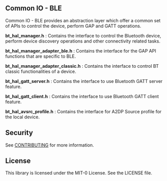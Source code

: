 ## Common IO - BLE

Common IO - BLE provides an abstraction layer which offer a common set of APIs to control the device, perform GAP and GATT operations.

**bt_hal_manager.h** : Contains the interface to control the Bluetooth device, perform device discovery operations and other connectivity related tasks.

**bt_hal_manager_adapter_ble.h** : Contains the interface for the GAP API functions that are specific to BLE.

**bt_hal_manager_adapter_classic.h** : Contains the interface to control BT classic functionalities of a device.

**bt_hal_gatt_server.h** : Contains the interface to use Bluetooth GATT server feature.

**bt_hal_gatt_client.h** : Contains the interface to use Bluetooth GATT client feature.

**bt_hal_avsrc_profile.h** : Contains the interface for A2DP Source profile for the local device.

## Security

See [CONTRIBUTING](CONTRIBUTING.md#security-issue-notifications) for more information.

## License

This library is licensed under the MIT-0 License. See the LICENSE file.

